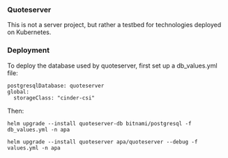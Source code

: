 ### Quoteserver

This is not a server project, but rather a testbed for technologies deployed on Kubernetes.

### Deployment


To deploy the database used by quoteserver, first set up a db_values.yml file:

```
postgresqlDatabase: quoteserver
global:
  storageClass: "cinder-csi"
```

Then: 

```
helm upgrade --install quoteserver-db bitnami/postgresql -f db_values.yml -n apa
```

```
helm upgrade --install quoteserver apa/quoteserver --debug -f values.yml -n apa
```

